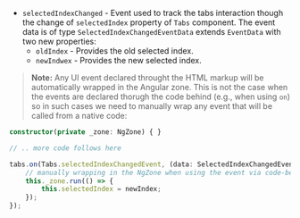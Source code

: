 - `selectedIndexChanged` - Event used to track the tabs interaction though the change of `selectedIndex` property of `Tabs` component. The event data is of type `SelectedIndexChangedEventData` extends `EventData` with two new properties:
    - `oldIndex` - Provides the old selected index.
    - `newIndwex` - Provides the new selected index.

<snippet id='tabs-events-ng'/>

> **Note:** Any UI event declared throught the HTML markup will be automatically wrapped in the Angular zone. This is not the case when the events are declared thorugh the code behind (e.g., when using `on`) so in such cases we need to manually wrap any event that will be called from a native code:
```TypeScript
constructor(private _zone: NgZone) { }

// .. more code follows here

tabs.on(Tabs.selectedIndexChangedEvent, (data: SelectedIndexChangedEventData) => {
    // manually wrapping in the NgZone when using the event via code-behind (otherwise this.selectedIndex won't be updated in the UI)
    this._zone.run(() => {
        this.selectedIndex = newIndex;
    });
});